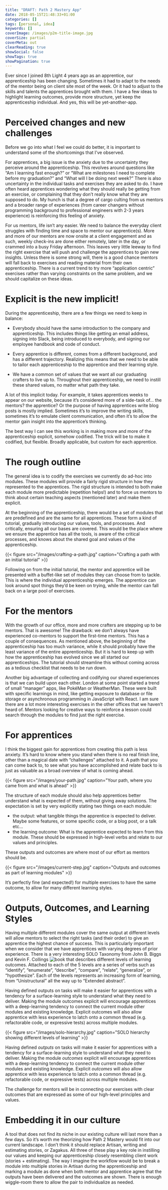 ```yaml
---
title: "DRAFT: Path 2 Mastery App"
date: 2018-05-15T21:48:33+01:00
categories: []
tags: [personal, idea]
keywords: []
coverImage: /images/p2m-title-image.jpg
coverSize: partial
coverMeta: out
clearReading: true
showSocial: false
showTags: true
showPagination: true
---
```


Ever since I joined 8th Light 4 years ago as an apprentice, our apprenticeship has been changing.
Sometimes it had to adapt to the needs of the mentor being on client site most of the week.
Or it had to adjust to the skills and talents the apprentices brought with them.
I have a few ideas to highlight learning outcomes, provide more structure, yet keep the apprenticeship individual.
And yes, this will be yet-another-app.

<!--more-->

# Perceived changes and new challenges

Before we go into what I feel we could do better, it is important to understand some of the shortcomings that I’ve observed.

For apprentices, a big issue is the anxiety due to the uncertainty they perceive around the apprenticeship.
This revolves around questions like “Am I learning fast enough?” or “What are milestones I need to complete before my graduation?” and “What will I be doing next week?” There is also uncertainty in the individual tasks and exercises they are asked to do.
I have often heard apprentices wondering what they should really be getting from an exercise, or complaining that they don’t really know what they are supposed to do.
My hunch is that a degree of cargo culting from us mentors and a broader range of experiences (from career changers without programming background to professional engineers with 2-3 years experience) is reinforcing this feeling of anxiety.

For us mentors, life isn’t any easier.
We need to balance the everyday client struggles with finding time and space to mentor our apprentice(s).
More and more of our mentors are now onsite at a client engagement and as such, weekly check-ins are done either remotely, later in the day, or crammed into a busy Friday afternoon.
This leaves very little leeway to find the right exercise that will push and challenge the apprentices to gain new insights.
Unless there is some strong will, there is a good chance mentors will fall back to exercises and reading material from their own apprenticeship.
There is a current trend to try more “application centric” exercises rather than varying constraints on the same problem, and we should capitalize on these ideas.

# Explicit is the new implicit!

During the apprenticeship, there are a few things we need to keep in balance:

* Everybody should have the same introduction to the company and apprenticeship.
  This includes things like getting an email address, signing into Slack, being introduced to everybody, and signing our employee handbook and code of conduct.

* Every apprentice is different, comes from a different background, and has a different trajectory.
  Realizing this means that we need to be able to tailor each apprenticeship to the apprentice and their learning style.

* We have a common set of values that we want all our graduating crafters to live up to.
  Throughout their apprenticeship, we need to instill these shared values, no matter what path they take.

A lot of this implicit today.
For example, it takes apprentices weeks to appear on our website, because it’s considered more of a side-task of… the mentors? the apprentice? Or the purpose of having apprentices write blog posts is mostly implied.
Sometimes it’s to improve the writing skills, sometimes it’s to emulate client communication, and often it’s to allow the mentor gain insight into the apprentice’s thinking.

The best way I can see this working is in making more and more of the apprenticeship explicit, somehow codified.
The trick will be to make it codified, but flexible.
Broadly applicable, but custom for each apprentice.


# The rough outline

The general idea is to codify the exercises we currently do ad-hoc into modules.
These modules will provide a fairly rigid structure in how they represented to the apprentices.
The rigid structure is intended to both make each module more predictable (repetition helps!) and to force us mentors to think about certain teaching aspects (mentioned later) and make them explicit.

At the beginning of the apprenticeship, there would be a set of modules that are predefined and are the same for all apprentices.
These form a kind of tutorial, gradually introducing our values, tools, and processes.
And critically, ensuring all our bases are covered.
This would be the place where we ensure the apprentice has all the tools, is aware of the critical processes, and knows about the shared goal and values of the apprenticeship.

{{< figure src="/images/crafting-a-path.jpg" caption="Crafting a path with an initial tutorial" >}}

Following on from the initial tutorial, the mentor and apprentice will be presented with a buffet-like set of modules they can choose from to tackle.
This is where the individual apprenticeship emerges.
The apprentice can look around spot things they’d be keen on trying, while the mentor can fall back on a large pool of exercises.


# For the mentors

With the growth of our office, more and more crafters are stepping up to be mentors.
That is awesome! The drawback: we don’t always have experienced co-mentors to support the first-time mentors.
This has a couple of consequences.
As mentioned above, the beginning of the apprenticeship has too much variance, while it should probably have the least variance of the entire apprenticeship.
But it is hard to keep up with how the apprenticeship has evolved since we all started our apprenticeships.
The tutorial should streamline this without coming across as a tedious checklist that needs to be run down.

Another big advantage of collecting and codifying our shared experiences is that we can build upon each other.
London at some point started a trend of small “manager” apps, like PokéMan or WeatherMan.
These were built with specific learnings in mind, like getting exposure to database or file storage or asynchronous programming in JavaScript with React.
I am sure there are a lot more interesting exercises in the other offices that we haven’t heard of.
Mentors looking for creative ways to reinforce a lesson could search through the modules to find just the right exercise.

# For apprentices

I think the biggest gain for apprentices from creating this path is less anxiety.
It’s hard to know where you stand when there is no real finish line, other than a magical date with “challenges” attached to it.
A path that you can come back to, to see what you have accomplished and relate back to is just as valuable as a broad overview of what is coming ahead.

{{< figure src="/images/your-path.jpg" caption="Your path, where you came from and what is ahead" >}}

The structure of each module should also help apprentices better understand what is expected of them, without giving away solutions.
The expectation is set by very explicitly stating two things on each module:

* the output: what tangible things the apprentice is expected to deliver. Maybe some features, or some specific code, or a blog post, or a talk etc…
* the learning outcome: What is the apprentice expected to learn from this module. These should be expressed in high-level verbs and relate to our values and principles.

These outputs and outcomes are where most of our effort as mentors should be.

{{< figure src="/images/current-step.jpg" caption="Outputs and outcomes as part of learning modules" >}}

It’s perfectly fine (and expected!) for multiple exercises to have the same outcome, to allow for many different learning styles.

# Outputs, Outcomes, and Learning Styles

Having multiple different modules cover the same output at different levels will allow mentors to select the right tasks (and their order) to give an apprentice the highest chance of success.
This is particularly important when we consider that we have apprentices with varying degrees of prior experience.
There is a very interesting SOLO Taxonomy from John B. Biggs and Kevin F. Collings ![book](https://books.google.co.uk/books?hl=en&lr=&id=xUO0BQAAQBAJ&oi=fnd&pg=PP1&dq=Evaluating+the+Quality+of+Learning:+The+SOLO+Taxonomy&ots=aplyiVHpHa&sig=ByFlHTwvUQMWVEBWF_TfyLx11mE#v=onepage&q=Evaluating%20the%20Quality%20of%20Learning%3A%20The%20SOLO%20Taxonomy&f=false)
that describes different levels of learning outcomes.
Attached to each of the 5 levels are a series of verbs such as “identify”, “enumerate”, “describe”, “compare”, “relate”, “generalize”, or “hypothesize”. Each of the levels represents an increasing form of learning, from “Unistructural” all the way up to “Extended abstract”.

Having defined outputs on tasks will make it easier for apprentices with a tendency for a surface-learning style to understand what they need to deliver.
Making the module outcomes explicit will encourage apprentices with a deep-learning tendency to connect the current module other modules and existing knowledge.
Explicit outcomes will also allow apprentice with less experience to latch onto a common thread (e.g. refactorable code, or expressive tests) across multiple modules.

{{< figure src="/images/solo-hierarchy.jpg" caption="SOLO hierarchy showing different levels of learning" >}}

Having defined _outputs_ on tasks will make it easier for apprentices with a tendency for a surface-learning style to understand what they need to deliver.
Making the module _outcomes_ explicit will encourage apprentices with a deep-learning tendency to connect the current module other modules and existing knowledge.
Explicit _outcomes_ will also allow apprentice with less experience to latch onto a common thread (e.g. refactorable code, or expressive tests) across multiple modules.

The challenge for mentors will be in connecting our exercises with clear outcomes that are expressed as some of our high-level principles and values.

# Embedding it in our culture

A tool that does not find its niche in our existing culture will last more than a few days.
So it’s worth me theorizing how Path 2 Mastery would fit into our current landscape.
I don’t think it should replace Artisan, writing and estimating stories, or Zagakus.
All three of these play a key role in instilling our values and keeping our apprenticeship closely resembling client work (stories + estimating).
The way I imagine the workflow would be to break a module into multiple stories in Artisan during the apprenticeship and marking a module as done when both mentor and apprentice agree that the outputs have been delivered and the outcomes are shown.
There is enough wiggle-room there to allow the pair to individualize as needed.
